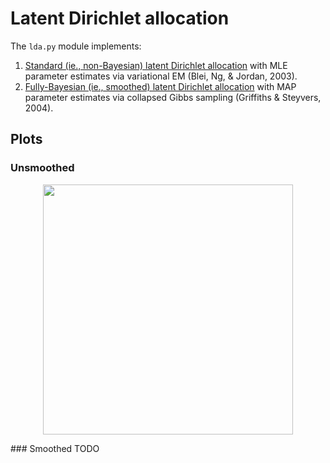 # Latent Dirichlet allocation
The `lda.py` module implements:

1. [Standard (ie., non-Bayesian) latent Dirichlet
   allocation](https://en.wikipedia.org/wiki/Latent_Dirichlet_allocation) with MLE parameter
   estimates via variational EM (Blei, Ng, & Jordan, 2003).
2. [Fully-Bayesian (ie., smoothed) latent Dirichlet allocation](https://people.cs.umass.edu/~wallach/courses/s11/cmpsci791ss/readings/griffiths02gibbs.pdf) with MAP parameter
   estimates via collapsed Gibbs sampling (Griffiths & Steyvers, 2004).

## Plots

### Unsmoothed
<p align="center">
   <img src="img/plot_unsmoothed.png" height="400" />
</p>
### Smoothed
TODO
